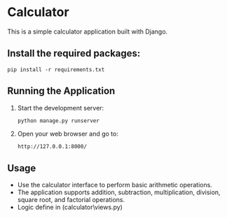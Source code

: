 # Calculator

This is a simple calculator application built with Django.

## Install the required packages:

    pip install -r requirements.txt

## Running the Application

1. Start the development server:

    ```sh
    python manage.py runserver
    ```

2. Open your web browser and go to:

    ```
    http://127.0.0.1:8000/
    ```

## Usage

- Use the calculator interface to perform basic arithmetic operations.
- The application supports addition, subtraction, multiplication, division, square root, and factorial operations.
- Logic define in (calculator\views.py)